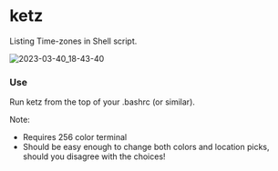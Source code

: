 # ketz
Listing Time-zones in Shell script.

![2023-03-40_18-43-40](https://user-images.githubusercontent.com/95410139/222791009-a7510fa6-469b-4fc2-99e5-efb349c584f3.png)

### Use
Run ketz from the top of your .bashrc (or similar).

Note: 
- Requires 256 color terminal
- Should be easy enough to change both colors and location picks, should you disagree with the choices!
